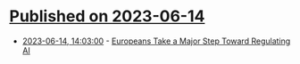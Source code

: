 # [Published on 2023-06-14](index.md)

* [2023-06-14, 14:03:00](https://tech.slashdot.org/story/23/06/14/143232/europeans-take-a-major-step-toward-regulating-ai?utm_source=rss1.0mainlinkanon&utm_medium=feed) - [Europeans Take a Major Step Toward Regulating AI](https://tech.slashdot.org/story/23/06/14/143232/europeans-take-a-major-step-toward-regulating-ai?utm_source=rss1.0mainlinkanon&utm_medium=feed)
